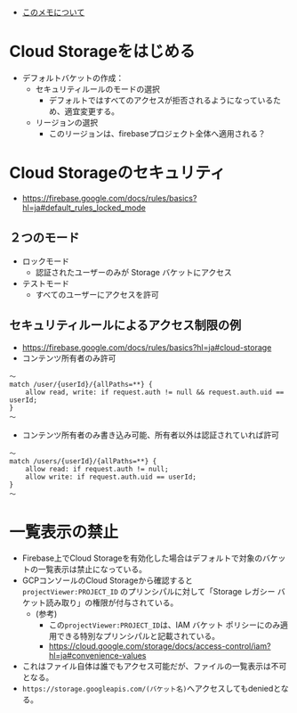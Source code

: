 - [このメモについて](../README.md)


# Cloud Storageをはじめる
* デフォルトバケットの作成：
    * セキュリティルールのモードの選択
        * デフォルトではすべてのアクセスが拒否されるようになっているため、適宜変更する。
    * リージョンの選択
        * このリージョンは、firebaseプロジェクト全体へ適用される？
        
# Cloud Storageのセキュリティ
* https://firebase.google.com/docs/rules/basics?hl=ja#default_rules_locked_mode
## ２つのモード
* ロックモード
    * 認証されたユーザーのみが Storage バケットにアクセス
* テストモード
    * すべてのユーザーにアクセスを許可
## セキュリティルールによるアクセス制限の例
* https://firebase.google.com/docs/rules/basics?hl=ja#cloud-storage
* コンテンツ所有者のみ許可
```
〜
match /user/{userId}/{allPaths=**} {
    allow read, write: if request.auth != null && request.auth.uid == userId;
}
〜
```
* コンテンツ所有者のみ書き込み可能、所有者以外は認証されていれば許可
```
〜
match /users/{userId}/{allPaths=**} {
    allow read: if request.auth != null;
    allow write: if request.auth.uid == userId;
}
〜
```

# 一覧表示の禁止
* Firebase上でCloud Storageを有効化した場合はデフォルトで対象のバケットの一覧表示は禁止になっている。
* GCPコンソールのCloud Storageから確認すると `projectViewer:PROJECT_ID` のプリンシパルに対して「Storage レガシー バケット読み取り」の権限が付与されている。
    * (参考)
        * この`projectViewer:PROJECT_ID`は、IAM バケット ポリシーにのみ適用できる特別なプリンシパルと記載されている。
        * https://cloud.google.com/storage/docs/access-control/iam?hl=ja#convenience-values
* これはファイル自体は誰でもアクセス可能だが、ファイルの一覧表示は不可となる。
* `https://storage.googleapis.com/(バケット名)`へアクセスしてもdeniedとなる。